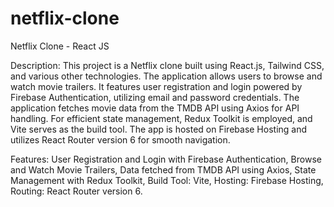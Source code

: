 # netflix-clone
Netflix Clone - React JS

Description:
This project is a Netflix clone built using React.js, Tailwind CSS, and various other technologies. The application allows users to browse and watch movie trailers. It features user registration and login powered by Firebase Authentication, utilizing email and password credentials. The application fetches movie data from the TMDB API using Axios for API handling. For efficient state management, Redux Toolkit is employed, and Vite serves as the build tool. The app is hosted on Firebase Hosting and utilizes React Router version 6 for smooth navigation.

Features:
User Registration and Login with Firebase Authentication,
Browse and Watch Movie Trailers,
Data fetched from TMDB API using Axios,
State Management with Redux Toolkit,
Build Tool: Vite,
Hosting: Firebase Hosting,
Routing: React Router version 6.

